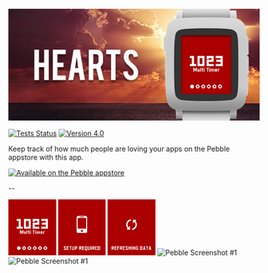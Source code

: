 ![Hearts Banner](https://raw.githubusercontent.com/smallstoneapps/hearts/master/store/4.0/banner_basalt_01.png)

[![Tests Status](https://img.shields.io/travis/smallstoneapps/hearts.svg?style=flat-square&label=tests)][travis] [![Version 4.0](https://img.shields.io/badge/version-4.0-blue.svg?style=flat-square)][appstore]


Keep track of how much people are loving your apps on the Pebble appstore with
this app.

[![Available on the Pebble appstore](http://pblweb.com/badge/530be07a7cd17c954e000049/white/small/)][appstore]

--

<img src="https://raw.githubusercontent.com/smallstoneapps/hearts/master/store/4.0/screenshot_basalt_01.png" width="19%" alt="Pebble Screenshot #1" />
<img src="https://raw.githubusercontent.com/smallstoneapps/hearts/master/store/4.0/screenshot_basalt_02.png" width="19%" alt="Pebble Screenshot #1" />
<img src="https://raw.githubusercontent.com/smallstoneapps/hearts/master/store/4.0/screenshot_basalt_03.png" width="19%" alt="Pebble Screenshot #1" />
<img src="https://raw.githubusercontent.com/smallstoneapps/hearts/master/store/4.0/screenshot_basalt_04.png" width="19%" alt="Pebble Screenshot #1" />
<img src="https://raw.githubusercontent.com/smallstoneapps/hearts/master/store/4.0/screenshot_basalt_05.png" width="19%" alt="Pebble Screenshot #1" />

[appstore]: https://apps.getpebble.com/applications/530be07a7cd17c954e000049
[travis]: https://travis-ci.org/smallstoneapps/hearts/
[download-pbw]: https://github.com/smallstoneapps/hearts/releases/download/v4.0/hearts.pbw
